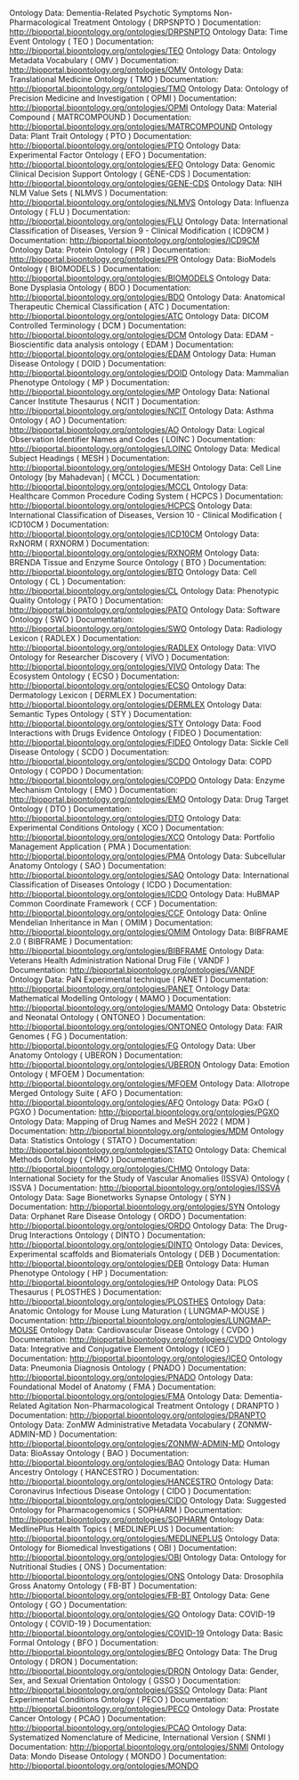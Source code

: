 Ontology Data: Dementia-Related Psychotic Symptoms Non-Pharmacological Treatment Ontology ( DRPSNPTO )
Documentation: http://bioportal.bioontology.org/ontologies/DRPSNPTO
Ontology Data: Time Event Ontology ( TEO )
Documentation: http://bioportal.bioontology.org/ontologies/TEO
Ontology Data: Ontology Metadata Vocabulary ( OMV )
Documentation: http://bioportal.bioontology.org/ontologies/OMV
Ontology Data: Translational Medicine Ontology ( TMO )
Documentation: http://bioportal.bioontology.org/ontologies/TMO
Ontology Data: Ontology of Precision Medicine and Investigation ( OPMI )
Documentation: http://bioportal.bioontology.org/ontologies/OPMI
Ontology Data: Material Compound ( MATRCOMPOUND )
Documentation: http://bioportal.bioontology.org/ontologies/MATRCOMPOUND
Ontology Data: Plant Trait Ontology ( PTO )
Documentation: http://bioportal.bioontology.org/ontologies/PTO
Ontology Data: Experimental Factor Ontology ( EFO )
Documentation: http://bioportal.bioontology.org/ontologies/EFO
Ontology Data: Genomic Clinical Decision Support Ontology ( GENE-CDS )
Documentation: http://bioportal.bioontology.org/ontologies/GENE-CDS
Ontology Data: NIH NLM Value Sets ( NLMVS )
Documentation: http://bioportal.bioontology.org/ontologies/NLMVS
Ontology Data: Influenza Ontology ( FLU )
Documentation: http://bioportal.bioontology.org/ontologies/FLU
Ontology Data: International Classification of Diseases, Version 9 - Clinical Modification ( ICD9CM )
Documentation: http://bioportal.bioontology.org/ontologies/ICD9CM
Ontology Data: Protein Ontology ( PR )
Documentation: http://bioportal.bioontology.org/ontologies/PR
Ontology Data: BioModels Ontology ( BIOMODELS )
Documentation: http://bioportal.bioontology.org/ontologies/BIOMODELS
Ontology Data: Bone Dysplasia Ontology ( BDO )
Documentation: http://bioportal.bioontology.org/ontologies/BDO
Ontology Data: Anatomical Therapeutic Chemical Classification ( ATC )
Documentation: http://bioportal.bioontology.org/ontologies/ATC
Ontology Data: DICOM Controlled Terminology ( DCM )
Documentation: http://bioportal.bioontology.org/ontologies/DCM
Ontology Data: EDAM - Bioscientific data analysis ontology ( EDAM )
Documentation: http://bioportal.bioontology.org/ontologies/EDAM
Ontology Data: Human Disease Ontology ( DOID )
Documentation: http://bioportal.bioontology.org/ontologies/DOID
Ontology Data: Mammalian Phenotype Ontology ( MP )
Documentation: http://bioportal.bioontology.org/ontologies/MP
Ontology Data: National Cancer Institute Thesaurus ( NCIT )
Documentation: http://bioportal.bioontology.org/ontologies/NCIT
Ontology Data: Asthma Ontology ( AO )
Documentation: http://bioportal.bioontology.org/ontologies/AO
Ontology Data: Logical Observation Identifier Names and Codes ( LOINC )
Documentation: http://bioportal.bioontology.org/ontologies/LOINC
Ontology Data: Medical Subject Headings ( MESH )
Documentation: http://bioportal.bioontology.org/ontologies/MESH
Ontology Data: Cell Line Ontology [by Mahadevan] ( MCCL )
Documentation: http://bioportal.bioontology.org/ontologies/MCCL
Ontology Data: Healthcare Common Procedure Coding System ( HCPCS )
Documentation: http://bioportal.bioontology.org/ontologies/HCPCS
Ontology Data: International Classification of Diseases, Version 10 - Clinical Modification ( ICD10CM )
Documentation: http://bioportal.bioontology.org/ontologies/ICD10CM
Ontology Data: RxNORM ( RXNORM )
Documentation: http://bioportal.bioontology.org/ontologies/RXNORM
Ontology Data: BRENDA Tissue and Enzyme Source Ontology ( BTO )
Documentation: http://bioportal.bioontology.org/ontologies/BTO
Ontology Data: Cell Ontology ( CL )
Documentation: http://bioportal.bioontology.org/ontologies/CL
Ontology Data: Phenotypic Quality Ontology ( PATO )
Documentation: http://bioportal.bioontology.org/ontologies/PATO
Ontology Data: Software Ontology ( SWO )
Documentation: http://bioportal.bioontology.org/ontologies/SWO
Ontology Data: Radiology Lexicon ( RADLEX )
Documentation: http://bioportal.bioontology.org/ontologies/RADLEX
Ontology Data: VIVO Ontology for Researcher Discovery ( VIVO )
Documentation: http://bioportal.bioontology.org/ontologies/VIVO
Ontology Data: The Ecosystem Ontology ( ECSO )
Documentation: http://bioportal.bioontology.org/ontologies/ECSO
Ontology Data: Dermatology Lexicon ( DERMLEX )
Documentation: http://bioportal.bioontology.org/ontologies/DERMLEX
Ontology Data: Semantic Types Ontology ( STY )
Documentation: http://bioportal.bioontology.org/ontologies/STY
Ontology Data: Food Interactions with Drugs Evidence Ontology ( FIDEO )
Documentation: http://bioportal.bioontology.org/ontologies/FIDEO
Ontology Data: Sickle Cell Disease Ontology ( SCDO )
Documentation: http://bioportal.bioontology.org/ontologies/SCDO
Ontology Data: COPD Ontology ( COPDO )
Documentation: http://bioportal.bioontology.org/ontologies/COPDO
Ontology Data: Enzyme Mechanism Ontology ( EMO )
Documentation: http://bioportal.bioontology.org/ontologies/EMO
Ontology Data: Drug Target Ontology ( DTO )
Documentation: http://bioportal.bioontology.org/ontologies/DTO
Ontology Data: Experimental Conditions Ontology ( XCO )
Documentation: http://bioportal.bioontology.org/ontologies/XCO
Ontology Data: Portfolio Management Application ( PMA )
Documentation: http://bioportal.bioontology.org/ontologies/PMA
Ontology Data: Subcellular Anatomy Ontology ( SAO )
Documentation: http://bioportal.bioontology.org/ontologies/SAO
Ontology Data: International Classification of Diseases Ontology ( ICDO )
Documentation: http://bioportal.bioontology.org/ontologies/ICDO
Ontology Data: HuBMAP Common Coordinate Framework ( CCF )
Documentation: http://bioportal.bioontology.org/ontologies/CCF
Ontology Data: Online Mendelian Inheritance in Man ( OMIM )
Documentation: http://bioportal.bioontology.org/ontologies/OMIM
Ontology Data: BIBFRAME 2.0 ( BIBFRAME )
Documentation: http://bioportal.bioontology.org/ontologies/BIBFRAME
Ontology Data: Veterans Health Administration National Drug File ( VANDF )
Documentation: http://bioportal.bioontology.org/ontologies/VANDF
Ontology Data: PaN Experimental technique ( PANET )
Documentation: http://bioportal.bioontology.org/ontologies/PANET
Ontology Data: Mathematical Modelling Ontology ( MAMO )
Documentation: http://bioportal.bioontology.org/ontologies/MAMO
Ontology Data: Obstetric and Neonatal Ontology ( ONTONEO )
Documentation: http://bioportal.bioontology.org/ontologies/ONTONEO
Ontology Data: FAIR Genomes ( FG )
Documentation: http://bioportal.bioontology.org/ontologies/FG
Ontology Data: Uber Anatomy Ontology ( UBERON )
Documentation: http://bioportal.bioontology.org/ontologies/UBERON
Ontology Data: Emotion Ontology ( MFOEM )
Documentation: http://bioportal.bioontology.org/ontologies/MFOEM
Ontology Data: Allotrope Merged Ontology Suite ( AFO )
Documentation: http://bioportal.bioontology.org/ontologies/AFO
Ontology Data: PGxO ( PGXO )
Documentation: http://bioportal.bioontology.org/ontologies/PGXO
Ontology Data: Mapping of Drug Names and MeSH 2022 ( MDM )
Documentation: http://bioportal.bioontology.org/ontologies/MDM
Ontology Data: Statistics Ontology ( STATO )
Documentation: http://bioportal.bioontology.org/ontologies/STATO
Ontology Data: Chemical Methods Ontology ( CHMO )
Documentation: http://bioportal.bioontology.org/ontologies/CHMO
Ontology Data: International Society for the Study of Vascular Anomalies (ISSVA) Ontology ( ISSVA )
Documentation: http://bioportal.bioontology.org/ontologies/ISSVA
Ontology Data: Sage Bionetworks Synapse Ontology ( SYN )
Documentation: http://bioportal.bioontology.org/ontologies/SYN
Ontology Data: Orphanet Rare Disease Ontology ( ORDO )
Documentation: http://bioportal.bioontology.org/ontologies/ORDO
Ontology Data: The Drug-Drug Interactions Ontology ( DINTO )
Documentation: http://bioportal.bioontology.org/ontologies/DINTO
Ontology Data: Devices, Experimental scaffolds and Biomaterials Ontology ( DEB )
Documentation: http://bioportal.bioontology.org/ontologies/DEB
Ontology Data: Human Phenotype Ontology ( HP )
Documentation: http://bioportal.bioontology.org/ontologies/HP
Ontology Data: PLOS Thesaurus ( PLOSTHES )
Documentation: http://bioportal.bioontology.org/ontologies/PLOSTHES
Ontology Data: Anatomic Ontology for Mouse Lung Maturation ( LUNGMAP-MOUSE )
Documentation: http://bioportal.bioontology.org/ontologies/LUNGMAP-MOUSE
Ontology Data: Cardiovascular Disease Ontology ( CVDO )
Documentation: http://bioportal.bioontology.org/ontologies/CVDO
Ontology Data: Integrative and Conjugative Element Ontology ( ICEO )
Documentation: http://bioportal.bioontology.org/ontologies/ICEO
Ontology Data: Pneumonia Diagnosis Ontology ( PNADO )
Documentation: http://bioportal.bioontology.org/ontologies/PNADO
Ontology Data: Foundational Model of Anatomy ( FMA )
Documentation: http://bioportal.bioontology.org/ontologies/FMA
Ontology Data: Dementia-Related Agitation Non-Pharmacological Treatment Ontology ( DRANPTO )
Documentation: http://bioportal.bioontology.org/ontologies/DRANPTO
Ontology Data: ZonMW Administrative Metadata Vocabulary ( ZONMW-ADMIN-MD )
Documentation: http://bioportal.bioontology.org/ontologies/ZONMW-ADMIN-MD
Ontology Data: BioAssay Ontology ( BAO )
Documentation: http://bioportal.bioontology.org/ontologies/BAO
Ontology Data: Human Ancestry Ontology ( HANCESTRO )
Documentation: http://bioportal.bioontology.org/ontologies/HANCESTRO
Ontology Data: Coronavirus Infectious Disease Ontology ( CIDO )
Documentation: http://bioportal.bioontology.org/ontologies/CIDO
Ontology Data: Suggested Ontology for Pharmacogenomics ( SOPHARM )
Documentation: http://bioportal.bioontology.org/ontologies/SOPHARM
Ontology Data: MedlinePlus Health Topics ( MEDLINEPLUS )
Documentation: http://bioportal.bioontology.org/ontologies/MEDLINEPLUS
Ontology Data: Ontology for Biomedical Investigations ( OBI )
Documentation: http://bioportal.bioontology.org/ontologies/OBI
Ontology Data: Ontology for Nutritional Studies ( ONS )
Documentation: http://bioportal.bioontology.org/ontologies/ONS
Ontology Data: Drosophila Gross Anatomy Ontology ( FB-BT )
Documentation: http://bioportal.bioontology.org/ontologies/FB-BT
Ontology Data: Gene Ontology ( GO )
Documentation: http://bioportal.bioontology.org/ontologies/GO
Ontology Data: COVID-19 Ontology ( COVID-19 )
Documentation: http://bioportal.bioontology.org/ontologies/COVID-19
Ontology Data: Basic Formal Ontology ( BFO )
Documentation: http://bioportal.bioontology.org/ontologies/BFO
Ontology Data: The Drug Ontology ( DRON )
Documentation: http://bioportal.bioontology.org/ontologies/DRON
Ontology Data: Gender, Sex, and Sexual Orientation Ontology ( GSSO )
Documentation: http://bioportal.bioontology.org/ontologies/GSSO
Ontology Data: Plant Experimental Conditions Ontology ( PECO )
Documentation: http://bioportal.bioontology.org/ontologies/PECO
Ontology Data: Prostate Cancer Ontology ( PCAO )
Documentation: http://bioportal.bioontology.org/ontologies/PCAO
Ontology Data: Systematized Nomenclature of Medicine, International Version ( SNMI )
Documentation: http://bioportal.bioontology.org/ontologies/SNMI
Ontology Data: Mondo Disease Ontology ( MONDO )
Documentation: http://bioportal.bioontology.org/ontologies/MONDO